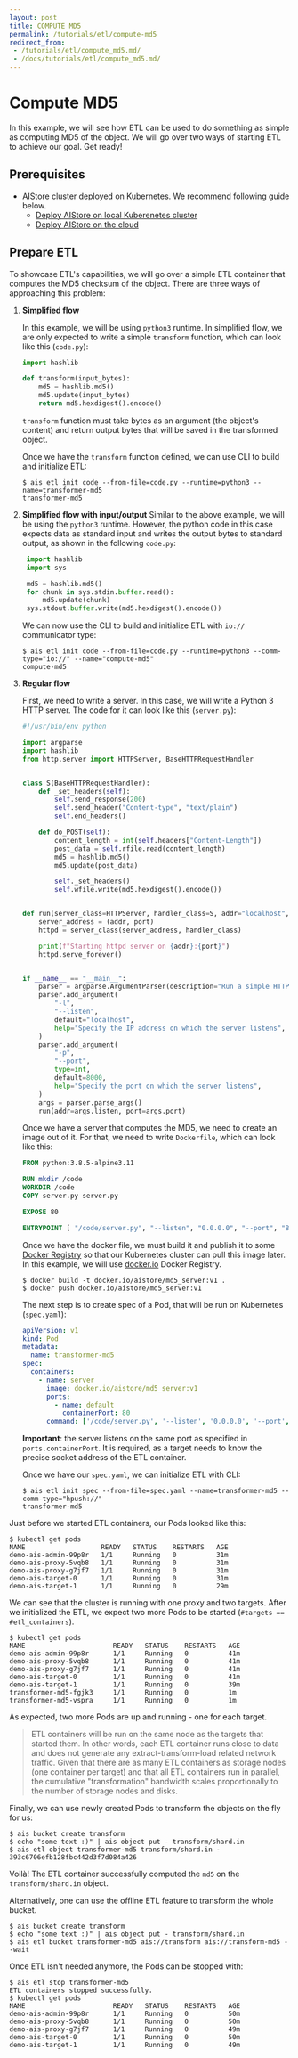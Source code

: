 ```yaml
---
layout: post
title: COMPUTE MD5
permalink: /tutorials/etl/compute-md5
redirect_from:
 - /tutorials/etl/compute_md5.md/
 - /docs/tutorials/etl/compute_md5.md/
---
```


# Compute MD5

In this example, we will see how ETL can be used to do something as simple as computing MD5 of the object.
We will go over two ways of starting ETL to achieve our goal.
Get ready!

## Prerequisites

* AIStore cluster deployed on Kubernetes. We recommend following guide below.
  * [Deploy AIStore on local Kuberenetes cluster](https://github.com/NVIDIA/ais-k8s/blob/master/operator/README.md)
  * [Deploy AIStore on the cloud](https://github.com/NVIDIA/ais-k8s/blob/master/terraform/README.md)

## Prepare ETL

To showcase ETL's capabilities, we will go over a simple ETL container that computes the MD5 checksum of the object.
There are three ways of approaching this problem:

1. **Simplified flow**

    In this example, we will be using `python3` runtime.
    In simplified flow, we are only expected to write a simple `transform` function, which can look like this (`code.py`):

    ```python
    import hashlib

    def transform(input_bytes):
        md5 = hashlib.md5()
        md5.update(input_bytes)
        return md5.hexdigest().encode()
    ```

    `transform` function must take bytes as an argument (the object's content) and return output bytes that will be saved in the transformed object.

    Once we have the `transform` function defined, we can use CLI to build and initialize ETL:
    ```console
    $ ais etl init code --from-file=code.py --runtime=python3 --name=transformer-md5
    transformer-md5
    ```

2. **Simplified flow with input/output**
   Similar to the above example, we will be using the `python3` runtime.
   However, the python code in this case expects data as standard input and writes the output bytes to standard output, as shown in the following `code.py`:

   ```python
    import hashlib
    import sys

    md5 = hashlib.md5()
    for chunk in sys.stdin.buffer.read():
        md5.update(chunk)
    sys.stdout.buffer.write(md5.hexdigest().encode())
   ```

   We can now use the CLI to build and initialize ETL with `io://` communicator type:
   ```console
   $ ais etl init code --from-file=code.py --runtime=python3 --comm-type="io://" --name="compute-md5"
   compute-md5
   ```

3. **Regular flow**

    First, we need to write a server.
    In this case, we will write a Python 3 HTTP server.
    The code for it can look like this (`server.py`):

    ```python
    #!/usr/bin/env python

    import argparse
    import hashlib
    from http.server import HTTPServer, BaseHTTPRequestHandler


    class S(BaseHTTPRequestHandler):
        def _set_headers(self):
            self.send_response(200)
            self.send_header("Content-type", "text/plain")
            self.end_headers()

        def do_POST(self):
            content_length = int(self.headers["Content-Length"])
            post_data = self.rfile.read(content_length)
            md5 = hashlib.md5()
            md5.update(post_data)

            self._set_headers()
            self.wfile.write(md5.hexdigest().encode())


    def run(server_class=HTTPServer, handler_class=S, addr="localhost", port=8000):
        server_address = (addr, port)
        httpd = server_class(server_address, handler_class)

        print(f"Starting httpd server on {addr}:{port}")
        httpd.serve_forever()


    if __name__ == "__main__":
        parser = argparse.ArgumentParser(description="Run a simple HTTP server")
        parser.add_argument(
            "-l",
            "--listen",
            default="localhost",
            help="Specify the IP address on which the server listens",
        )
        parser.add_argument(
            "-p",
            "--port",
            type=int,
            default=8000,
            help="Specify the port on which the server listens",
        )
        args = parser.parse_args()
        run(addr=args.listen, port=args.port)
    ```

    Once we have a server that computes the MD5, we need to create an image out of it.
    For that, we need to write `Dockerfile`, which can look like this:

    ```dockerfile
    FROM python:3.8.5-alpine3.11

    RUN mkdir /code
    WORKDIR /code
    COPY server.py server.py

    EXPOSE 80

    ENTRYPOINT [ "/code/server.py", "--listen", "0.0.0.0", "--port", "80" ]
    ```

    Once we have the docker file, we must build it and publish it to some [Docker Registry](https://docs.docker.com/registry/) so that our Kubernetes cluster can pull this image later.
    In this example, we will use [docker.io](https://hub.docker.com/) Docker Registry.

    ```console
    $ docker build -t docker.io/aistore/md5_server:v1 .
    $ docker push docker.io/aistore/md5_server:v1
    ```

    The next step is to create spec of a Pod, that will be run on Kubernetes (`spec.yaml`):

    ```yaml
    apiVersion: v1
    kind: Pod
    metadata:
      name: transformer-md5
    spec:
      containers:
        - name: server
          image: docker.io/aistore/md5_server:v1
          ports:
            - name: default
              containerPort: 80
          command: ['/code/server.py', '--listen', '0.0.0.0', '--port', '80']
    ```

    **Important**: the server listens on the same port as specified in `ports.containerPort`.
    It is required, as a target needs to know the precise socket address of the ETL container.

    Once we have our `spec.yaml`, we can initialize ETL with CLI:
    ```console
    $ ais etl init spec --from-file=spec.yaml --name=transformer-md5 --comm-type="hpush://"
    transformer-md5
    ```

Just before we started ETL containers, our Pods looked like this:

```console
$ kubectl get pods
NAME                   READY   STATUS    RESTARTS   AGE
demo-ais-admin-99p8r   1/1     Running   0          31m
demo-ais-proxy-5vqb8   1/1     Running   0          31m
demo-ais-proxy-g7jf7   1/1     Running   0          31m
demo-ais-target-0      1/1     Running   0          31m
demo-ais-target-1      1/1     Running   0          29m
```

We can see that the cluster is running with one proxy and two targets.
After we initialized the ETL, we expect two more Pods to be started (`#targets == #etl_containers`).

```console
$ kubectl get pods
NAME                      READY   STATUS    RESTARTS   AGE
demo-ais-admin-99p8r      1/1     Running   0          41m
demo-ais-proxy-5vqb8      1/1     Running   0          41m
demo-ais-proxy-g7jf7      1/1     Running   0          41m
demo-ais-target-0         1/1     Running   0          41m
demo-ais-target-1         1/1     Running   0          39m
transformer-md5-fgjk3     1/1     Running   0          1m
transformer-md5-vspra     1/1     Running   0          1m
```

As expected, two more Pods are up and running - one for each target.

> ETL containers will be run on the same node as the targets that started them.
> In other words, each ETL container runs close to data and does not generate any extract-transform-load related network traffic.
> Given that there are as many ETL containers as storage nodes (one container per target) and that all ETL containers run in parallel, the cumulative "transformation" bandwidth scales proportionally to the number of storage nodes and disks.

Finally, we can use newly created Pods to transform the objects on the fly for us:

```console
$ ais bucket create transform
$ echo "some text :)" | ais object put - transform/shard.in
$ ais etl object transformer-md5 transform/shard.in -
393c6706efb128fbc442d3f7d084a426
```

Voilà! The ETL container successfully computed the `md5` on the `transform/shard.in` object.

Alternatively, one can use the offline ETL feature to transform the whole bucket.

```console
$ ais bucket create transform
$ echo "some text :)" | ais object put - transform/shard.in
$ ais etl bucket transformer-md5 ais://transform ais://transform-md5 --wait
```

Once ETL isn't needed anymore, the Pods can be stopped with:

```console
$ ais etl stop transformer-md5
ETL containers stopped successfully.
$ kubectl get pods
NAME                      READY   STATUS    RESTARTS   AGE
demo-ais-admin-99p8r      1/1     Running   0          50m
demo-ais-proxy-5vqb8      1/1     Running   0          50m
demo-ais-proxy-g7jf7      1/1     Running   0          49m
demo-ais-target-0         1/1     Running   0          50m
demo-ais-target-1         1/1     Running   0          49m
```
